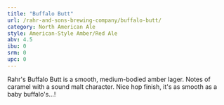 ```yaml
---
title: "Buffalo Butt"
url: /rahr-and-sons-brewing-company/buffalo-butt/
category: North American Ale
style: American-Style Amber/Red Ale
abv: 4.5
ibu: 0
srm: 0
upc: 0
---
```

Rahr's Buffalo Butt is a smooth, medium-bodied amber lager. Notes of caramel with a sound malt character. Nice hop finish, it's as smooth as a baby buffalo's...!
